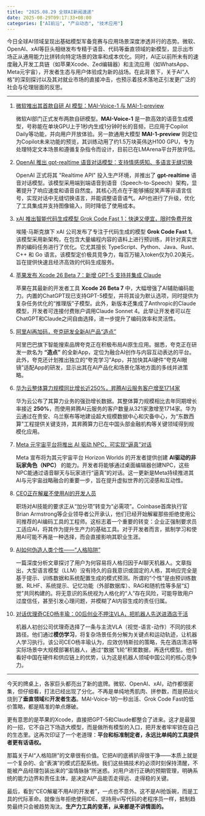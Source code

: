 ```yaml
---
title: "2025.08.29 全球AI新闻速递"
date: 2025-08-29T09:17:33+08:00
categories: ["AI前沿", "产业动态", "技术应用"]
---
```


今日全球AI领域呈现出基础模型军备竞赛与应用场景深度渗透并行的态势。微软、OpenAI、xAI等巨头相继发布专精于语音、代码等垂直领域的新模型，显示出市场正从通用能力比拼转向特定场景的效率和成本优化。同时，AI正以前所未有的速度融入开发工具链（如苹果Xcode、Zed编辑器）和主流应用（如WhatsApp、Meta元宇宙），开发者生态与用户体验成为新的战场。在此背景下，关于AI“人格”的深刻探讨以及其对就业市场的直接冲击，也预示着技术落地正引发更广泛的社会与伦理层面的反思。

---

1.  [微软推出其首款自研 AI 模型：MAI-Voice-1 与 MAI-1-preview](https://www.ithome.com/0/878/839.htm)

    微软AI部门正式发布两款自研模型。**MAI-Voice-1** 是一款高效的语音生成模型，号称能在单块GPU上于1秒内生成1分钟时长的音频，已应用于Copilot Daily等功能，并向用户开放体验。另一款通用大模型 **MAI-1-preview** 则定位为Copilot未来功能的预览，其训练动用了约1.5万块英伟达H100 GPU，专为处理特定文本场景和遵循复杂指令而设计，目前已在LMArena平台开放评估。

2.  [OpenAI 推出 gpt-realtime 语音对话模型：支持情感感知、多语言无缝切换](https://www.ithome.com/0/878/835.htm)

    OpenAI 正式将其 "Realtime API" 投入生产环境，并推出了 **gpt-realtime** 语音对话模型。该模型采用端到端语音到语音（Speech-to-Speech）架构，显著提升了响应速度和语音自然度。其核心亮点在于能够捕捉笑声等非语言信号，实现对话中无缝切换语言，并能调整语音语气。API也进行了升级，优化了工具集成并支持图像输入，同时降低了使用成本。

3.  [xAI 推出智能代码生成模型 Grok Code Fast 1：快速又便宜，限时免费开放](https://www.ithome.com/0/878/841.htm)

    埃隆·马斯克旗下 xAI 公司发布了专注于代码生成的模型 **Grok Code Fast 1**。该模型采用新架构，在包含大量编程内容的语料上进行预训练，并针对真实世界的编码任务进行了优化。它尤其擅长 TypeScript、Python、Java、Rust、C++ 和 Go 语言。该模型定价极具竞争力，每百万输入token仅为0.20美元，旨在提供快速且经济高效的代码生成服务。

4.  [苹果发布 Xcode 26 Beta 7：新增 GPT-5 支持并集成 Claude](https://www.ithome.com/0/878/831.htm)

    苹果在其最新的开发者工具 **Xcode 26 Beta 7** 中，大幅增强了AI辅助编码能力。内置的ChatGPT现已支持GPT-5模型，并将其设为默认选项，同时提供为复杂任务优化的“推理版”子模型。此外，新版本还集成了Anthropic的Claude模型，开发者可连接付费账户调用Claude Sonnet 4。此举让开发者可以在ChatGPT和Claude之间自由选择，进一步提升了编码效率和灵活性。

5.  [阿里AI再加码，夸克研发全新AI产品“造点”](https://36kr.com/newsflashes/3443180639081864?f=rss)

    阿里巴巴旗下智能搜索品牌夸克正在积极布局AI原生应用。据悉，夸克正在研发一款名为 **“造点”** 的全新App，定位为融合AI创作与内容互动表达的平台。此外，夸克还计划推出独立的“夸克学习”App，并加快其AI硬件“夸克AI眼镜”适配App的研发，显示出其在AI产品化和场景化落地方面的多线并进策略。

6.  [华为云整体算力规模同比增长近250%，昇腾AI云服务客户增至1714家](https://www.ithome.com/0/878/824.htm)

    华为云公布了其算力业务的强劲增长数据。其整体算力规模相比去年同期增长率接近 **250%**，而使用昇腾AI云服务的客户数量从321家激增至1714家。华为云通过在贵安、乌兰察布等地建设超大规模数据中心和灾备中心，为“东数西算”工程提供关键支持，其昇腾算力已在中国头部金融机构等关键领域得到规模化应用。

7.  [Meta 元宇宙平台将推出 AI 驱动 NPC，可实现“逼真”对话](https://www.ithome.com/0/878/856.htm)

    Meta 宣布将为其元宇宙平台 Horizon Worlds 的开发者提供创建 **AI驱动的非玩家角色（NPC）** 的能力。开发者将能够通过桌面编辑器创建NPC，这些NPC能通过语音聊天与玩家进行“逼真”的对话。这一更新是Meta持续推进其AI与元宇宙战略融合的重要一步，旨在提升虚拟世界的沉浸感和互动性。

8.  [CEO正在解雇不使用AI的开发人员](https://analyticsindiamag.com/ai-trends/ceos-are-firing-developers-for-not-using-ai/)

    职场对AI技能的要求正从“加分项”转变为“必需项”。Coinbase首席执行官Brian Armstrong等企业领导者公开承认，他们已经开始解雇那些拒绝使用公司推荐的AI编码工具的工程师。这标志着一个重要的转变：企业正强制要求员工适应AI，将其作为提升生产力的基础工具。对于开发者而言，抵制学习和使用AI可能不再是一种选择，而会直接影响其职业生涯。

9.  [AI如何伪造人类个性——“人格陷阱”](https://arstechnica.com/information-technology/2025/08/the-personhood-trap-how-ai-fakes-human-personality/)

    一篇深度分析文章探讨了用户为何容易将人格归因于AI聊天机器人。文章指出，大型语言模型（LLM）没有持久的自我意识或固定的人格，其响应完全是基于提示、训练数据和系统配置生成的模式预测。所谓的“个性”是由预训练数据、RLHF、系统提示、记忆功能（外部数据库）、RAG和随机性等多层“幻觉”共同构建的。将无意识的系统视为人格化的“人”存在风险，可能导致用户过度信任，甚至引发心理问题，并模糊了AI内容生成的责任归属。

10. [对话优理奇CEO杨丰瑜：00后创业不押注VLA，把机器人先送进酒店干活](https://36kr.com/p/3442158373475968?f=rss)

    机器人初创公司优理奇选择了一条与主流VLA（视觉-语言-动作）不同的技术路径。他们通过**模仿学习**，将复杂场景任务分解为关键点和运动轨迹，让机器人学习执行。该公司CEO杨丰瑜认为，应效仿特斯拉的策略，先在酒店清洁等实际场景中大规模部署机器人，通过“数据飞轮”积累数据，再迭代模型。他们看好中国在硬件和供应链上的优势，认为这是机器人领域中国公司的核心竞争力。

---

今天的牌桌上，各家巨头都亮出了新的底牌。微软、OpenAI、xAI，动作都很密集，但仔细看，打法已经出现了分化。不再是单纯地秀肌肉、拼参数，而是把战火烧到了**垂直领域**和**开发者生态**。MAI-Voice-1的一秒出活、Grok Code Fast的低价策略，都是精准的单点爆破。

更有意思的是苹果的Xcode，直接把GPT-5和Claude都整合了进来。这才是最狠的一招，它不自己下场造大模型，而是做所有模型的入口，把开发者牢牢锁在自己的生态里。这再次印证了一个老道理：**平台和标准制定者，永远比单纯的工具提供者更有话语权。**

那篇关于AI“人格陷阱”的文章很有价值。它把AI的底裤扒得很干净——本质上就是一个复杂的、会“表演”的模式匹配系统。我们这些搞技术的必须时刻保持清醒，不能被产品经理包装出来的“温情脉脉”所迷惑。对用户进行正确的预期管理，明确系统的能力边界和责任主体，是决定AI产品能否走得远、走得稳的关键。

最后，看到“CEO解雇不用AI的开发者”，一点也不意外。这不是AI抢饭碗，而是工具的代际革命。就像当年拒绝使用IDE、坚持用vi写代码的老程序员一样，抵制趋势最终只会被趋势淘汰。**生产力工具的变革，从来都是不讲情面的。**